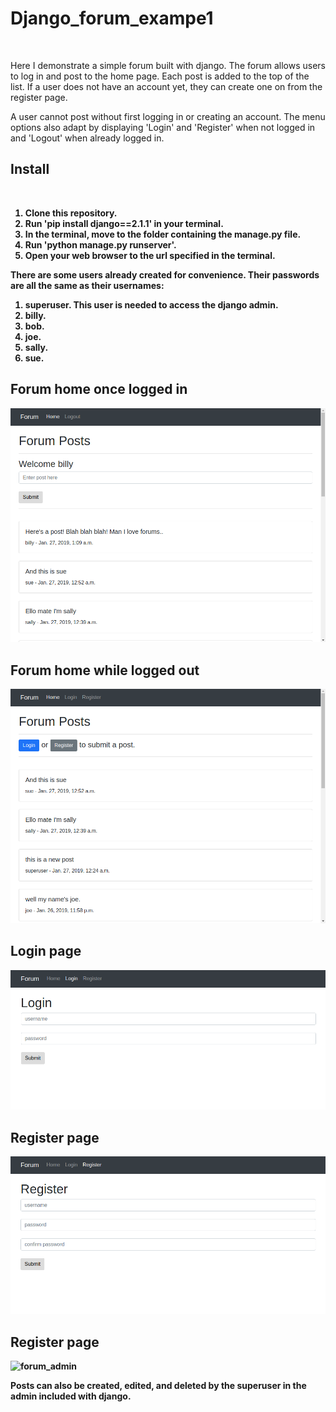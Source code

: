 # Django_forum_exampe1
<br/>

<p>Here I demonstrate a simple forum built with django. The forum allows users to log in and post to the home page. Each post is added to the top of the list. If a user does not have an account yet, they can create one on from the register page.</p>

<p>A user cannot post without first logging in or creating an account. The menu options also adapt by displaying 'Login' and 'Register' when not logged in and 'Logout' when already logged in.</p>

<b/>

## Install
<br/>

1. Clone this repository.
2. Run 'pip install django==2.1.1' in your terminal.
3. In the terminal, move to the folder containing the manage.py file.
4. Run 'python manage.py runserver'.
5. Open your web browser to the url specified in the terminal.


<p>There are some users already created for convenience. Their passwords are all the same as their usernames:</p>

1. superuser. This user is needed to access the django admin.
2. billy.
3. bob.
4. joe.
5. sally.
6. sue.

<b/>


<h2>Forum home once logged in</h2> 
<img src="img/forum_home_logged_in.png" alt="forum_home_logged_in">
<br/>

<h2>Forum home while logged out</h2> 
<img src="img/forum_home_logged_out.png" alt="forum_home_logged_out">
<br/>

<h2>Login page</h2> 
<img src="img/forum_login.png" alt="forum_login">
<br/>

<h2>Register page</h2> 
<img src="img/forum_register.png" alt="forum_register">
<br/>

<h2>Register page</h2> 
<img src="img/forum_admin.png" alt="forum_admin">
<br/>

<p>Posts can also be created, edited, and deleted by the superuser in the admin included with django.</p>
